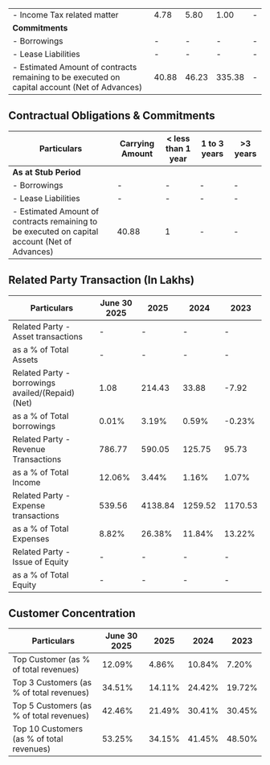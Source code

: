 <table><tr><td>- Income Tax related matter</td><td>4.78</td><td>5.80</td><td>1.00</td><td>-</td></tr><tr><td colspan="5"><strong>Commitments</strong></td></tr><tr><td>- Borrowings</td><td>-</td><td>-</td><td>-</td><td>-</td></tr><tr><td>- Lease Liabilities</td><td>-</td><td>-</td><td>-</td><td>-</td></tr><tr><td>- Estimated Amount of contracts remaining to be executed on capital account (Net of Advances)</td><td>40.88</td><td>46.23</td><td>335.38</td><td>-</td></tr></table>

## Contractual Obligations & Commitments

<table><thead><tr><th>Particulars</th><th>Carrying Amount</th><th>&lt; less than 1 year</th><th>1 to 3 years</th><th>&gt;3 years</th></tr></thead><tbody><tr><td colspan="5"><strong>As at Stub Period</strong></td></tr><tr><td>- Borrowings</td><td>-</td><td>-</td><td>-</td><td>-</td></tr><tr><td>- Lease Liabilities</td><td>-</td><td>-</td><td>-</td><td>-</td></tr><tr><td>- Estimated Amount of contracts remaining to be executed on capital account (Net of Advances)</td><td>40.88</td><td>1</td><td>-</td><td>-</td></tr></tbody></table>

## Related Party Transaction (In Lakhs)

<table><thead><tr><th>Particulars</th><th>June 30 2025</th><th>2025</th><th>2024</th><th>2023</th></tr></thead><tbody><tr><td>Related Party - Asset transactions</td><td>-</td><td>-</td><td>-</td><td>-</td></tr><tr><td>as a % of Total Assets</td><td>-</td><td>-</td><td>-</td><td>-</td></tr><tr><td>Related Party - borrowings availed/(Repaid) (Net)</td><td>1.08</td><td>214.43</td><td>33.88</td><td>-7.92</td></tr><tr><td>as a % of Total borrowings</td><td>0.01%</td><td>3.19%</td><td>0.59%</td><td>-0.23%</td></tr><tr><td>Related Party - Revenue Transactions</td><td>786.77</td><td>590.05</td><td>125.75</td><td>95.73</td></tr><tr><td>as a % of Total Income</td><td>12.06%</td><td>3.44%</td><td>1.16%</td><td>1.07%</td></tr><tr><td>Related Party - Expense transactions</td><td>539.56</td><td>4138.84</td><td>1259.52</td><td>1170.53</td></tr><tr><td>as a % of Total Expenses</td><td>8.82%</td><td>26.38%</td><td>11.84%</td><td>13.22%</td></tr><tr><td>Related Party - Issue of Equity</td><td>-</td><td>-</td><td>-</td><td>-</td></tr><tr><td>as a % of Total Equity</td><td>-</td><td>-</td><td>-</td><td>-</td></tr></tbody></table>

## Customer Concentration

<table><thead><tr><th>Particulars</th><th>June 30 2025</th><th>2025</th><th>2024</th><th>2023</th></tr></thead><tbody><tr><td>Top Customer (as % of total revenues)</td><td>12.09%</td><td>4.86%</td><td>10.84%</td><td>7.20%</td></tr><tr><td>Top 3 Customers (as % of total revenues)</td><td>34.51%</td><td>14.11%</td><td>24.42%</td><td>19.72%</td></tr><tr><td>Top 5 Customers (as % of total revenues)</td><td>42.46%</td><td>21.49%</td><td>30.41%</td><td>30.45%</td></tr><tr><td>Top 10 Customers (as % of total revenues)</td><td>53.25%</td><td>34.15%</td><td>41.45%</td><td>48.50%</td></tr></tbody></table>